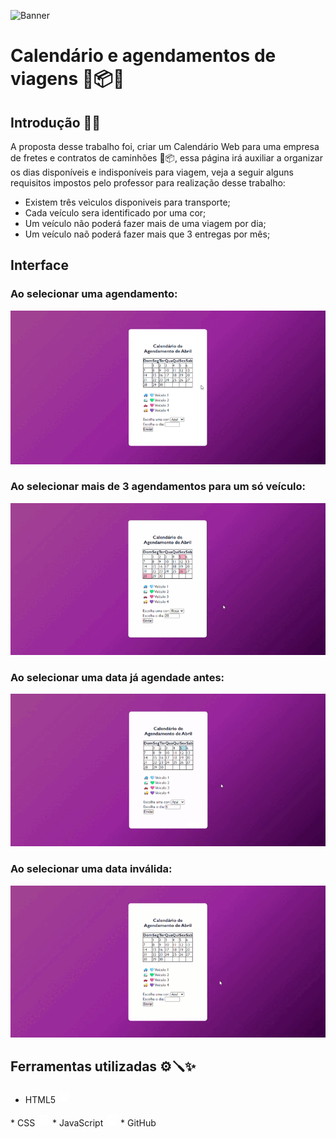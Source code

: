 ![Banner](IMG/Banner.png)
# Calendário e agendamentos de viagens 🚛📦✨
<link rel="stylesheet" href="https://cdn.jsdelivr.net/npm/bootstrap-icons@1.11.3/font/bootstrap-icons.min.css">
   
## Introdução 🚀✨
A proposta desse trabalho foi, criar um Calendário Web para uma empresa de fretes e contratos de caminhões 🚛📦,
essa página irá auxiliar a organizar os dias disponíveis e indisponíveis para viagem, veja a seguir alguns requisitos impostos pelo professor para realização desse trabalho:
* Existem três veìculos disponiveis para transporte;
* Cada veículo sera identificado por uma cor;
* Um veículo não poderá fazer mais de uma viagem por dia;
* Um veículo naõ poderá fazer mais que 3 entregas por mês;

## Interface 
### Ao selecionar uma agendamento:
![Gif Animado](GIF/GIF-INTERFACE.gif)
### Ao selecionar mais de 3 agendamentos para um só veículo:
![Alert 1](GIF/Alert.gif)
### Ao selecionar uma data já agendade antes:
![Alert 2](GIF/Data.gif)
### Ao selecionar uma data inválida:
![Alert 3](GIF/Erro%20invalido.gif)




## Ferramentas utilizadas ⚙️🪛✨
* HTML5 <svg xmlns="http://www.w3.org/2000/svg" x="0px" y="0px" width="20" height="20" viewBox="0,0,256,256"
style="fill:#FFFFFF;">
<g fill="#ffffff" fill-rule="nonzero" stroke="none" stroke-width="1" stroke-linecap="butt" stroke-linejoin="miter" stroke-miterlimit="10" stroke-dasharray="" stroke-dashoffset="0" font-family="none" font-weight="none" font-size="none" text-anchor="none" style="mix-blend-mode: normal"><g transform="scale(8.53333,8.53333)"><path d="M25.428,3.333c-0.19,-0.212 -0.461,-0.333 -0.745,-0.333h-19.366c-0.284,0 -0.555,0.121 -0.745,0.333c-0.19,0.212 -0.28,0.495 -0.249,0.777l2.202,19.823c0.044,0.403 0.329,0.74 0.719,0.851l7.48,2.137c0.09,0.026 0.183,0.039 0.275,0.039c0.092,0 0.185,-0.013 0.275,-0.039l7.48,-2.137c0.39,-0.111 0.674,-0.448 0.719,-0.851l2.203,-19.823c0.032,-0.282 -0.058,-0.565 -0.248,-0.777zM20.629,10.43h-8.93l0.212,2.542h8.503l-0.638,7.51l-4.773,1.518l-0.047,-0.015l-4.72,-1.505l-0.258,-3.06h2.312l0.101,1.189l2.637,0.581l2.591,-0.582l0.275,-3.213h-8.09l-0.626,-7.395h11.659z"></path></g></g>
</svg>
</svg>
* CSS <svg xmlns="http://www.w3.org/2000/svg" x="0px" y="0px" width="20" height="20" viewBox="0,0,256,256"
style="fill:#FFFFFF;">
<g fill="#ffffff" fill-rule="nonzero" stroke="none" stroke-width="1" stroke-linecap="butt" stroke-linejoin="miter" stroke-miterlimit="10" stroke-dasharray="" stroke-dashoffset="0" font-family="none" font-weight="none" font-size="none" text-anchor="none" style="mix-blend-mode: normal"><g transform="scale(8.53333,8.53333)"><path d="M25.428,3.333c-0.19,-0.212 -0.461,-0.333 -0.745,-0.333h-19.366c-0.284,0 -0.555,0.121 -0.745,0.333c-0.19,0.212 -0.28,0.495 -0.249,0.777l2.202,19.823c0.044,0.403 0.329,0.74 0.719,0.851l7.48,2.137c0.09,0.026 0.183,0.039 0.275,0.039c0.092,0 0.185,-0.013 0.275,-0.039l7.48,-2.137c0.39,-0.111 0.674,-0.448 0.719,-0.851l2.203,-19.823c0.032,-0.282 -0.058,-0.565 -0.248,-0.777zM20.516,13.074l-0.446,7.285l-5.038,1.647l-5.038,-1.647l-0.191,-3.484h2.55l0.064,1.584l2.615,0.887l2.615,-0.887l0.191,-2.85h-5.612l-0.127,-2.534h5.867l0.191,-2.534h-8.801l-0.191,-2.535h11.67z"></path></g></g>
</svg>
* JavaScript <svg xmlns="http://www.w3.org/2000/svg" x="0px" y="0px" width="20" height="20" viewBox="0,0,256,256"
style="fill:#FFFFFF;">
<g fill="#ffffff" fill-rule="nonzero" stroke="none" stroke-width="1" stroke-linecap="butt" stroke-linejoin="miter" stroke-miterlimit="10" stroke-dasharray="" stroke-dashoffset="0" font-family="none" font-weight="none" font-size="none" text-anchor="none" style="mix-blend-mode: normal"><g transform="scale(5.12,5.12)"><path d="M45.274,2.325c-0.19,-0.207 -0.457,-0.325 -0.738,-0.325h-39.072c-0.281,0 -0.548,0.118 -0.738,0.325c-0.19,0.207 -0.283,0.485 -0.258,0.764l3.52,39.427c0.037,0.412 0.324,0.759 0.722,0.873l16.01,4.573c0.089,0.025 0.182,0.038 0.274,0.038c0.092,0 0.185,-0.013 0.274,-0.038l16.024,-4.573c0.398,-0.114 0.685,-0.461 0.722,-0.873l3.518,-39.427c0.025,-0.279 -0.069,-0.557 -0.258,-0.764zM12,29.004l7,1.942v-19.946h4v26l-11,-3.051zM38.054,22l-1.054,12.25l-10,2.75v-4.601l6.75,-1.855l0.25,-3.75l-7,1.206v-17h12l-0.345,4h-7.655v8z"></path></g></g>
</svg>
* GitHub <i class="bi bi-github"></i>






